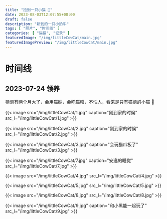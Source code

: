 ```yaml
---
title: "捡到一只小猫 🤨"
date: 2023-08-03T12:07:55+08:00
draft: false
description: "新到的一只小奶牛"
tags: [ "照片", "时间线" ]
categories: [ "猫猫", "记录" ]
featuredImage: "/img/littleCowCat/main.jpg"
featuredImagePreview: "/img/littleCowCat/main.jpg"
---
```


# 时间线

## 2023-07-24 领养

猜测有两个月大了，会用猫砂，会吃猫粮，不怕人，看来是只有猫德的小猫 🤔

{{< image src="/img/littleCowCat/1.jpg" caption="刚到家的时候" src_l="/img/littleCowCat/1.jpg" >}}

{{< image src="/img/littleCowCat/2.jpg" caption="刚到家的时候" src_l="/img/littleCowCat/2.jpg" >}}

{{< image src="/img/littleCowCat/3.jpg" caption="会玩猫爪板了" src_l="/img/littleCowCat/3.jpg" >}}

{{< image src="/img/littleCowCat/7.jpg" caption="安逸的睡觉" src_l="/img/littleCowCat/7.jpg" >}}

{{< image src="/img/littleCowCat/4.jpg" src_l="/img/littleCowCat/4.jpg" >}}

{{< image src="/img/littleCowCat/5.jpg" src_l="/img/littleCowCat/5.jpg" >}}

{{< image src="/img/littleCowCat/8.jpg" src_l="/img/littleCowCat/8.jpg" >}}

{{< image src="/img/littleCowCat/9.jpg" caption="和小黑能一起玩了" src_l="/img/littleCowCat/9.jpg" >}}
